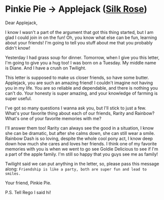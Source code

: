 # Pinkie Pie → Applejack ([Silk Rose](https://www.fimfiction.net/user/237915/Silk+Rose))

Dear Applejack,

I know I wasn't a part of the argument that got this thing started, but I am glad I could join in on the fun! Oh, you know what else can be fun, learning about your friends! I'm going to tell you stuff about me that you probably didn't know!

Yesterday I had grass soup for dinner. Tomorrow, when I give you this letter, I'm going to give you a hug too! I was born on a Tuesday. My middle name is Diane. And I have a crush on Twilight.

This letter is supposed to make us closer friends, so have some butter. Applejack, you are such an amazing friend! I couldn't imagine not having you in my life. You are so reliable and dependable, and there is nothing you can't do. Your honesty is super amazing, and your knowledge of farming is super useful.

I've got so many questions I wanna ask you, but I'll stick to just a few. What's your favorite thing about each of our friends, Rarity and Rainbow? What's one of your favorite memories with me?

I'll answer them too! Rarity can always see the good in a situation, I know she can be dramatic, but after she calms down, she can still wear a smile. Rainbow Dash is so loving, despite the whole cool pony act, I know deep down how much she cares and loves her friends. I think one of my favorite memories with you is when we went to go see Goldie Delicious to see if I'm a part of the apple family. I'm still so happy that you guys see me as family!

Twilight said we can put anything in the letter, so, please pass this message along: `Friendship is like a party, both are super fun and lead to smiles.`

Your friend,
Pinkie Pie.

P.S. Tell Rego I said hi!

